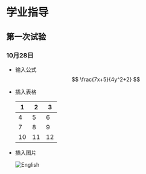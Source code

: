 # 学业指导

## 第一次试验

### 10月28日

- 输入公式
  $$
  \frac{7x+5}{4y^2+2}
  $$
  

- 插入表格

  | 1    | 2    | 3    |
  | ---- | ---- | ---- |
  | 4    | 5    | 6    |
  | 7    | 8    | 9    |
  | 10   | 11   | 12   |

- 插入图片

  ![English](C:\Users\HP\Desktop\English.png)